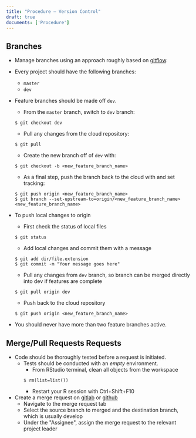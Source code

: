 ```yaml
---
title: "Procedure – Version Control"
draft: true
documents: ['Procedure']
---
```


## Branches

- Manage branches using an approach roughly based on [gitflow](https://nvie.com/posts/a-successful-git-branching-model/).
- Every project should have the following branches:
    * `master`
    * `dev`
- Feature branches should be made off `dev`.
    - From the `master` branch, switch to `dev` branch:
    ```{r}
    $ git checkout dev
    ```
    - Pull any changes from the cloud repository:
    ```{r}
    $ git pull
    ```
    - Create the new branch off of `dev` with:
    ```{r}
    $ git checkout -b <new_feature_branch_name>
    ```
    - As a final step, push the branch back to the cloud with and set tracking:
    ```{r}
    $ git push origin <new_feature_branch_name>
    $ git branch --set-upstream-to=origin/<new_feature_branch_name> <new_feature_branch_name>
    ```
- To push local changes to origin
    - First check the status of local files
    ```{r}
    $ git status
    ```
    - Add local changes and commit them with a message
    ```{r}
    $ git add dir/file.extension
    $ git commit -m "Your message goes here"
    ```
    - Pull any changes from `dev` branch, so branch can be merged directly into dev if features are complete
    ```{r}
    $ git pull origin dev
    ```
    - Push back to the cloud repository
    ```{r}
    $ git push origin <new_feature_branch_name>
    ```
    
- You should never have more than two feature branches active.

## Merge/Pull Requests Requests

- Code should be thoroughly tested before a request is initiated.
    - Tests should be conducted with an *empty* environment.
        - From RStudio terminal, clean all objects from the workspace
        ```{r}
        $ rm(list=list())
        ``` 
        - Restart your R session with
        Ctrl+Shift+F10
- Create a merge request on [gitlab](https://gitlab.com/exegetic) or [github](https://github.com/datawookie/www-exegetic-biz)
    - Navigate to the merge request tab 
    - Select the source branch to merged and the destination branch, which is usually develop
    - Under the "Assignee", assign the merge request to the relevant project leader